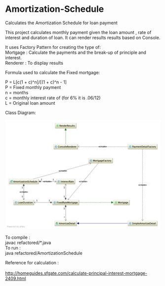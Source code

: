 Amortization-Schedule
=====================

Calculates the Amortization Schedule for loan payment

This project calculates monthly payment given the loan amount , rate of interest and duration of loan. It can render results results based on Console.

It uses Factory Pattern for creating the type of: <br/>
Mortgage :  Calculate the payments and the break-up of principle and interest.<br/>
Renderer : To display results<br/>

Formula used to calculate the Fixed mortgage:

P = L[c(1 + c)^n]/[(1 + c)^n - 1]  <br/>
       P = Fixed monthly payment <br/>
       n = months <br/>
       c = monthly interest rate of (for 6% it is .06/12) <br/>
       L = Original loan amount<br/>

Class Diagram:

![Alt text](/public/class-diagram.jpg "Class Diagram")


To compile : <br/>
       javac refactored/*.java<br/>
To run :<br/>
       java refactored/AmortizationSchedule<br/>

Reference for calculation :  <br/>         
 http://homeguides.sfgate.com/calculate-principal-interest-mortgage-2409.html
